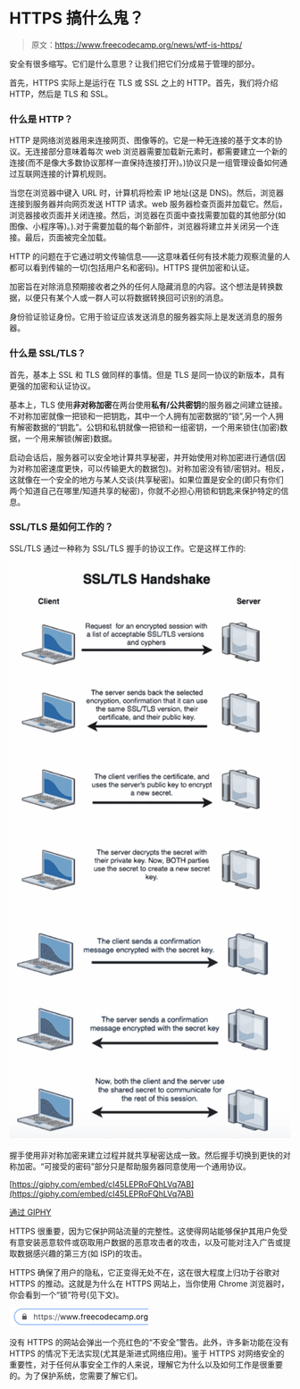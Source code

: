 # HTTPS 搞什么鬼？

> 原文：<https://www.freecodecamp.org/news/wtf-is-https/>

安全有很多缩写。它们是什么意思？让我们把它们分成易于管理的部分。

首先，HTTPS 实际上是运行在 TLS 或 SSL 之上的 HTTP。首先，我们将介绍 HTTP，然后是 TLS 和 SSL。

### 什么是 HTTP？

HTTP 是网络浏览器用来连接网页、图像等的。它是一种无连接的基于文本的协议。无连接部分意味着每次 web 浏览器需要加载新元素时，都需要建立一个新的连接(而不是像大多数协议那样一直保持连接打开)。)协议只是一组管理设备如何通过互联网连接的计算机规则。

当您在浏览器中键入 URL 时，计算机将检索 IP 地址(这是 DNS)。然后，浏览器连接到服务器并向网页发送 HTTP 请求。web 服务器检查页面并加载它。然后，浏览器接收页面并关闭连接。然后，浏览器在页面中查找需要加载的其他部分(如图像、小程序等)。).对于需要加载的每个新部件，浏览器将建立并关闭另一个连接。最后，页面被完全加载。

HTTP 的问题在于它通过明文传输信息——这意味着任何有技术能力观察流量的人都可以看到传输的一切(包括用户名和密码)。HTTPS 提供加密和认证。

加密旨在对除消息预期接收者之外的任何人隐藏消息的内容。这个想法是转换数据，以便只有某个人或一群人可以将数据转换回可识别的消息。

身份验证验证身份。它用于验证应该发送消息的服务器实际上是发送消息的服务器。

### 什么是 SSL/TLS？

首先，基本上 SSL 和 TLS 做同样的事情。但是 TLS 是同一协议的新版本，具有更强的加密和认证协议。

基本上，TLS 使用**非对称加密**在两台使用**私有/公共密钥**的服务器之间建立链接。不对称加密就像一把锁和一把钥匙，其中一个人拥有加密数据的“锁”,另一个人拥有解密数据的“钥匙”。公钥和私钥就像一把锁和一组密钥，一个用来锁住(加密)数据，一个用来解锁(解密)数据。

启动会话后，服务器可以安全地计算共享秘密，并开始使用对称加密进行通信(因为对称加密速度更快，可以传输更大的数据包)。对称加密没有锁/密钥对。相反，这就像在一个安全的地方与某人交谈(共享秘密)。如果位置是安全的(即只有你们两个知道自己在哪里/知道共享的秘密)，你就不必担心用锁和钥匙来保护特定的信息。

### SSL/TLS 是如何工作的？

SSL/TLS 通过一种称为 SSL/TLS 握手的协议工作。它是这样工作的:

![Screen-Shot-2019-06-13-at-4.22.38-PM](img/2f8b4043b4285ce2d16df77b8d9606f9.png)![Screen-Shot-2019-06-13-at-4.22.47-PM](img/afa00149f002d415c8c09eb0c86a6b76.png)

握手使用非对称加密来建立过程并就共享秘密达成一致。然后握手切换到更快的对称加密。“可接受的密码”部分只是帮助服务器同意使用一个通用协议。

[https://giphy.com/embed/cI45LEPRoFQhLVq7AB](https://giphy.com/embed/cI45LEPRoFQhLVq7AB)

[通过 GIPHY](https://giphy.com/gifs/skittles-yes-winning-heck-cI45LEPRoFQhLVq7AB)

HTTPS 很重要，因为它保护网站流量的完整性。这使得网站能够保护其用户免受有意安装恶意软件或窃取用户数据的恶意攻击者的攻击，以及可能对注入广告或提取数据感兴趣的第三方(如 ISP)的攻击。

HTTPS 确保了用户的隐私，它正变得无处不在，这在很大程度上归功于谷歌对 HTTPS 的推动。这就是为什么在 HTTPS 网站上，当你使用 Chrome 浏览器时，你会看到一个“锁”符号(见下文)。

![Screen-Shot-2019-06-18-at-5.31.55-PM-1](img/5d9dd31aef6b8bce40f2ba4dbec736b5.png)

没有 HTTPS 的网站会弹出一个亮红色的“不安全”警告。此外，许多新功能在没有 HTTPS 的情况下无法实现(尤其是渐进式网络应用)。鉴于 HTTPS 对网络安全的重要性，对于任何从事安全工作的人来说，理解它为什么以及如何工作是很重要的。为了保护系统，您需要了解它们。